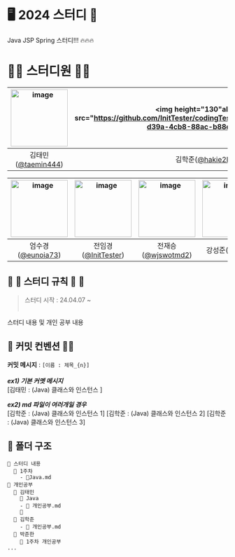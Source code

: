 # 🖥 2024 스터디 🌱
Java JSP Spring 스터디!!! 🔥🔥🔥

# 👨‍💻 스터디원 👩‍💻
<img height="130"  alt="image" src="https://github.com/InitTester/2024-study/assets/148026641/bdfe8684-7c41-4a62-b1de-18c9801db9d7"> | <img height="130"alt="image" src="https://github.com/InitTester/codingTest/assets/143479869/565965ad-d39a-4cb8-88ac-b88d8f7c68aa"> | <img height="130" alt="image" src="https://github.com/InitTester/2024-study/assets/143479869/6f0589e8-e425-43c8-b93f-30a562fb2ea9"> | <img height="130" alt="image" src="https://github.com/InitTester/2024-study/assets/148026641/bdfe8684-7c41-4a62-b1de-18c9801db9d7"> | 
:---: | :---: | :---: | :---: | 
김태민([@taemin444](https://github.com/taemin444)) | 김학준([@hakie2kim](https://github.com/hakie2kim))) | 박준한([@junani0v0](https://github.com/junani0v0)) | 박문주([@pickylemon](https://github.com/pickylemon)) | 

<img height="130" alt="image" src="https://github.com/InitTester/2024-study/assets/148026641/bdfe8684-7c41-4a62-b1de-18c9801db9d7"> | <img height="130" alt="image" src="https://github.com/InitTester/codingTest/assets/143479869/600755eb-304c-4583-b403-0a1ceb089f7d"> | <img height="130" alt="image" src="https://github.com/InitTester/2024-study/assets/148026641/bdfe8684-7c41-4a62-b1de-18c9801db9d7">  | <img height="130" alt="image" src="https://github.com/InitTester/2024-study/assets/148026641/bdfe8684-7c41-4a62-b1de-18c9801db9d7"> |
:---: | :---: | :---: | :---: | 
엄수경([@eunoia73](https://github.com/eunoia73)) | 전임경([@InitTester](https://github.com/InitTester)) | 전재승([@wjswotmd2](https://github.com/wjswotmd2)) | 강성준([@ksuju](https://github.com/ksuju))


## 👏 👏 스터디 규칙 👏 👏
> 스터디 시작 : 24.04.07 ~ <br/><br/>

스터디 내용 및 개인 공부 내용 

## 🙋 커밋 컨벤션 🙋‍♀️
**커밋 메시지** : ``[이름 : 제목_{n}]`` <br/><br/>
_**ex1) 기본 커멧 메시지**_ <br/>
[김태민 : (Java) 클래스와 인스턴스 ]

_**ex2) md 파일이 여러개일 경우**_ <br/>
[김학준 : (Java) 클래스와 인스턴스 1]
[김학준 : (Java) 클래스와 인스턴스 2]
[김학준 : (Java) 클래스와 인스턴스 3]

## 📂 폴더 구조
```
📂 스터디 내용
  📂 1주차
    - 📃Java.md
📂 개인공부
  📂 김태민
    📂 Java
    - 📃 개인공부.md
    📂
  📂 김학준
    - 📃 개인공부.md
  📂 박준한
    📂 1주차 개인공부
...
```
